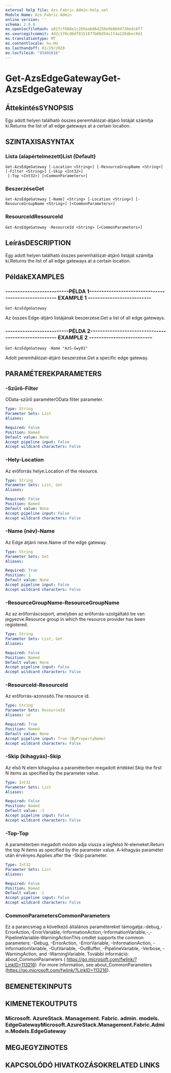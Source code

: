 ```yaml
---
external help file: Azs.Fabric.Admin-help.xml
Module Name: Azs.Fabric.Admin
online version: ''
schema: 2.0.0
ms.openlocfilehash: a81fcf688e1c269aabd64250e9b0694730edc8f7
ms.sourcegitcommit: 4d2c178cd6df9151877b08d54c1f4a228dbec9d1
ms.translationtype: MT
ms.contentlocale: hu-HU
ms.lasthandoff: 01/29/2020
ms.locfileid: "93491616"
---
```

# <span data-ttu-id="8a541-101">Get-AzsEdgeGateway</span><span class="sxs-lookup"><span data-stu-id="8a541-101">Get-AzsEdgeGateway</span></span>

## <span data-ttu-id="8a541-102">Áttekintés</span><span class="sxs-lookup"><span data-stu-id="8a541-102">SYNOPSIS</span></span>
<span data-ttu-id="8a541-103">Egy adott helyen található összes peremhálózat-átjáró listáját számítja ki.</span><span class="sxs-lookup"><span data-stu-id="8a541-103">Returns the list of all edge gateways at a certain location.</span></span>

## <span data-ttu-id="8a541-104">SZINTAXISA</span><span class="sxs-lookup"><span data-stu-id="8a541-104">SYNTAX</span></span>

### <span data-ttu-id="8a541-105">Lista (alapértelmezett)</span><span class="sxs-lookup"><span data-stu-id="8a541-105">List (Default)</span></span>
```
Get-AzsEdgeGateway [-Location <String>] [-ResourceGroupName <String>] [-Filter <String>] [-Skip <Int32>]
 [-Top <Int32>] [<CommonParameters>]
```

### <span data-ttu-id="8a541-106">Beszerzése</span><span class="sxs-lookup"><span data-stu-id="8a541-106">Get</span></span>
```
Get-AzsEdgeGateway [-Name] <String> [-Location <String>] [-ResourceGroupName <String>] [<CommonParameters>]
```

### <span data-ttu-id="8a541-107">ResourceId</span><span class="sxs-lookup"><span data-stu-id="8a541-107">ResourceId</span></span>
```
Get-AzsEdgeGateway -ResourceId <String> [<CommonParameters>]
```

## <span data-ttu-id="8a541-108">Leírás</span><span class="sxs-lookup"><span data-stu-id="8a541-108">DESCRIPTION</span></span>
<span data-ttu-id="8a541-109">Egy adott helyen található összes peremhálózat-átjáró listáját számítja ki.</span><span class="sxs-lookup"><span data-stu-id="8a541-109">Returns the list of all edge gateways at a certain location.</span></span>

## <span data-ttu-id="8a541-110">Példák</span><span class="sxs-lookup"><span data-stu-id="8a541-110">EXAMPLES</span></span>

### <span data-ttu-id="8a541-111">--------------------------PÉLDA 1--------------------------</span><span class="sxs-lookup"><span data-stu-id="8a541-111">-------------------------- EXAMPLE 1 --------------------------</span></span>
```
Get-AzsEdgeGateway
```

<span data-ttu-id="8a541-112">Az összes Edge-átjáró listájának beszerzése.</span><span class="sxs-lookup"><span data-stu-id="8a541-112">Get a list of all edge gateways.</span></span>

### <span data-ttu-id="8a541-113">--------------------------PÉLDA 2--------------------------</span><span class="sxs-lookup"><span data-stu-id="8a541-113">-------------------------- EXAMPLE 2 --------------------------</span></span>
```
Get-AzsEdgeGateway -Name "AzS-Gwy01"
```

<span data-ttu-id="8a541-114">Adott peremhálózat-átjáró beszerzése.</span><span class="sxs-lookup"><span data-stu-id="8a541-114">Get a specific edge gateway.</span></span>

## <span data-ttu-id="8a541-115">PARAMÉTEREK</span><span class="sxs-lookup"><span data-stu-id="8a541-115">PARAMETERS</span></span>

### <span data-ttu-id="8a541-116">-Szűrő</span><span class="sxs-lookup"><span data-stu-id="8a541-116">-Filter</span></span>
<span data-ttu-id="8a541-117">OData-szűrő paraméter</span><span class="sxs-lookup"><span data-stu-id="8a541-117">OData filter parameter.</span></span>

```yaml
Type: String
Parameter Sets: List
Aliases: 

Required: False
Position: Named
Default value: None
Accept pipeline input: False
Accept wildcard characters: False
```

### <span data-ttu-id="8a541-118">-Hely</span><span class="sxs-lookup"><span data-stu-id="8a541-118">-Location</span></span>
<span data-ttu-id="8a541-119">Az erőforrás helye.</span><span class="sxs-lookup"><span data-stu-id="8a541-119">Location of the resource.</span></span>

```yaml
Type: String
Parameter Sets: List, Get
Aliases: 

Required: False
Position: Named
Default value: None
Accept pipeline input: False
Accept wildcard characters: False
```

### <span data-ttu-id="8a541-120">-Name (név)</span><span class="sxs-lookup"><span data-stu-id="8a541-120">-Name</span></span>
<span data-ttu-id="8a541-121">Az Edge átjáró neve.</span><span class="sxs-lookup"><span data-stu-id="8a541-121">Name of the edge gateway.</span></span>

```yaml
Type: String
Parameter Sets: Get
Aliases: 

Required: True
Position: 1
Default value: None
Accept pipeline input: False
Accept wildcard characters: False
```

### <span data-ttu-id="8a541-122">-ResourceGroupName</span><span class="sxs-lookup"><span data-stu-id="8a541-122">-ResourceGroupName</span></span>
<span data-ttu-id="8a541-123">Az az erőforráscsoport, amelyben az erőforrás-szolgáltató be van jegyezve.</span><span class="sxs-lookup"><span data-stu-id="8a541-123">Resource group in which the resource provider has been registered.</span></span>

```yaml
Type: String
Parameter Sets: List, Get
Aliases: 

Required: False
Position: Named
Default value: None
Accept pipeline input: False
Accept wildcard characters: False
```

### <span data-ttu-id="8a541-124">-ResourceId</span><span class="sxs-lookup"><span data-stu-id="8a541-124">-ResourceId</span></span>
<span data-ttu-id="8a541-125">Az erőforrás-azonosító.</span><span class="sxs-lookup"><span data-stu-id="8a541-125">The resource id.</span></span>

```yaml
Type: String
Parameter Sets: ResourceId
Aliases: id

Required: True
Position: Named
Default value: None
Accept pipeline input: True (ByPropertyName)
Accept wildcard characters: False
```

### <span data-ttu-id="8a541-126">-Skip (kihagyás)</span><span class="sxs-lookup"><span data-stu-id="8a541-126">-Skip</span></span>
<span data-ttu-id="8a541-127">Az első N elem kihagyása a paraméterben megadott értékkel.</span><span class="sxs-lookup"><span data-stu-id="8a541-127">Skip the first N items as specified by the parameter value.</span></span>

```yaml
Type: Int32
Parameter Sets: List
Aliases: 

Required: False
Position: Named
Default value: -1
Accept pipeline input: False
Accept wildcard characters: False
```

### <span data-ttu-id="8a541-128">-Top</span><span class="sxs-lookup"><span data-stu-id="8a541-128">-Top</span></span>
<span data-ttu-id="8a541-129">A paraméterben megadott módon adja vissza a legfelső N-elemeket.</span><span class="sxs-lookup"><span data-stu-id="8a541-129">Return the top N items as specified by the parameter value.</span></span>
<span data-ttu-id="8a541-130">A-kihagyás paraméter után érvényes.</span><span class="sxs-lookup"><span data-stu-id="8a541-130">Applies after the -Skip parameter.</span></span>

```yaml
Type: Int32
Parameter Sets: List
Aliases: 

Required: False
Position: Named
Default value: -1
Accept pipeline input: False
Accept wildcard characters: False
```

### <span data-ttu-id="8a541-131">CommonParameters</span><span class="sxs-lookup"><span data-stu-id="8a541-131">CommonParameters</span></span>
<span data-ttu-id="8a541-132">Ez a parancsmag a következő általános paramétereket támogatja:-debug,-ErrorAction,-ErrorVariable,-InformationAction,-InformationVariable,-,-PipelineVariable-WarningAction</span><span class="sxs-lookup"><span data-stu-id="8a541-132">This cmdlet supports the common parameters: -Debug, -ErrorAction, -ErrorVariable, -InformationAction, -InformationVariable, -OutVariable, -OutBuffer, -PipelineVariable, -Verbose, -WarningAction, and -WarningVariable.</span></span> <span data-ttu-id="8a541-133">További információ: about_CommonParameters ( https://go.microsoft.com/fwlink/?LinkID=113216) .</span><span class="sxs-lookup"><span data-stu-id="8a541-133">For more information, see about_CommonParameters (https://go.microsoft.com/fwlink/?LinkID=113216).</span></span>

## <span data-ttu-id="8a541-134">BEMENETEK</span><span class="sxs-lookup"><span data-stu-id="8a541-134">INPUTS</span></span>

## <span data-ttu-id="8a541-135">KIMENETEK</span><span class="sxs-lookup"><span data-stu-id="8a541-135">OUTPUTS</span></span>

### <span data-ttu-id="8a541-136">Microsoft. AzureStack. Management. Fabric. admin. models. EdgeGateway</span><span class="sxs-lookup"><span data-stu-id="8a541-136">Microsoft.AzureStack.Management.Fabric.Admin.Models.EdgeGateway</span></span>

## <span data-ttu-id="8a541-137">MEGJEGYZI</span><span class="sxs-lookup"><span data-stu-id="8a541-137">NOTES</span></span>

## <span data-ttu-id="8a541-138">KAPCSOLÓDÓ HIVATKOZÁSOK</span><span class="sxs-lookup"><span data-stu-id="8a541-138">RELATED LINKS</span></span>

